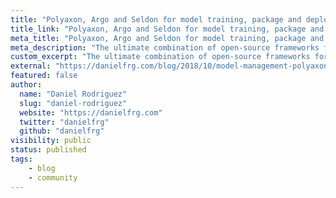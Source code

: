 ```yaml
---
title: "Polyaxon, Argo and Seldon for model training, package and deployment in Kubernetes"
title_link: "Polyaxon, Argo and Seldon for model training, package and deployment in Kubernetes"
meta_title: "Polyaxon, Argo and Seldon for model training, package and deployment in Kubernetes - By Daniel Rodriguez"
meta_description: "The ultimate combination of open-source frameworks for model management in Kubernetes?"
custom_excerpt: "The ultimate combination of open-source frameworks for model management in Kubernetes?"
external: "https://danielfrg.com/blog/2018/10/model-management-polyaxon-argo-seldon/"
featured: false
author:
  name: "Daniel Rodriguez"
  slug: "daniel-rodriguez"
  website: "https://danielfrg.com"
  twitter: "danielfrg"
  github: "danielfrg"
visibility: public
status: published
tags:
    - blog
    - community
---
```

